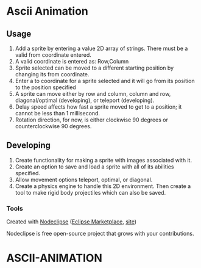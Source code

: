 

# Ascii Animation



## Usage
1. Add a sprite by entering a value 2D array of strings. There must be a valid from coordinate entered.
2. A valid coordinate is entered as: Row,Column
3. Sprite selected can be moved to a different starting position by changing its from coordinate.
4. Enter a to coordinate for a sprite selected and it will go from its position to the position specified
5. A sprite can move either by row and column, column and row, diagonal/optimal (developing), or teleport (developing).
6. Delay speed affects how fast a sprite moved to get to a position; it cannot be less than 1 millisecond.
7. Rotation direction, for now, is either clockwise 90 degrees or counterclockwise 90 degrees.
## Developing
1. Create functionality for making a sprite with images associated with it.
2. Create an option to save and load a sprite with all of its abilities specified.
3. Allow movement options teleport, optimal, or diagonal.
4. Create a physics engine to handle this 2D environment. Then create a tool to make rigid body projectiles which can also be saved.
### Tools

Created with [Nodeclipse](https://github.com/Nodeclipse/nodeclipse-1)
 ([Eclipse Marketplace](http://marketplace.eclipse.org/content/nodeclipse), [site](http://www.nodeclipse.org))   

Nodeclipse is free open-source project that grows with your contributions.
# ASCII-ANIMATION
